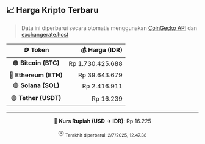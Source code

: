 

<!-- HARGA_KRIPTO -->
## 📈 Harga Kripto Terbaru

> Data ini diperbarui secara otomatis menggunakan [CoinGecko API](https://www.coingecko.com/) dan [exchangerate.host](https://exchangerate.host/)

<div align="center">

| 🪙 Token | 💰 Harga (IDR) |
|:------:|---------------:|
| 🟠 **Bitcoin (BTC)**   | Rp 1.730.425.688 |
| 🔵 **Ethereum (ETH)**  | Rp 39.643.679 |
| 🟣 **Solana (SOL)**    | Rp 2.416.911 |
| 🟢 **Tether (USDT)**   | Rp 16.239 |

---

💱 **Kurs Rupiah (USD → IDR)**: Rp 16.225

🕒 <sub>Terakhir diperbarui: 2/7/2025, 12.47.38</sub>

</div>
<!-- /HARGA_KRIPTO -->